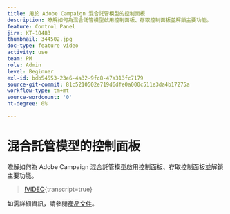 ```yaml
---
title: 用於 Adobe Campaign 混合託管模型的控制面板
description: 瞭解如何為混合託管模型啟用控制面板、存取控制面板並解鎖主要功能。
feature: Control Panel
jira: KT-10483
thumbnail: 344502.jpg
doc-type: feature video
activity: use
team: PM
role: Admin
level: Beginner
exl-id: bdb54553-23e6-4a32-9fc8-47a313fc7179
source-git-commit: 81c5210502e719d6dfe0a000c511e3da4b17275a
workflow-type: tm+mt
source-wordcount: '0'
ht-degree: 0%

---
```


# 混合託管模型的控制面板

瞭解如何為 Adobe Campaign 混合託管模型啟用控制面板、存取控制面板並解鎖主要功能。

>[!VIDEO](https://video.tv.adobe.com/v/344502?learn=on){transcript=true}

如需詳細資訊，請參閱[產品文件](https://experienceleague.adobe.com/docs/control-panel/using/performance-monitoring/external-accounts.html?lang=zh-Hant)。

